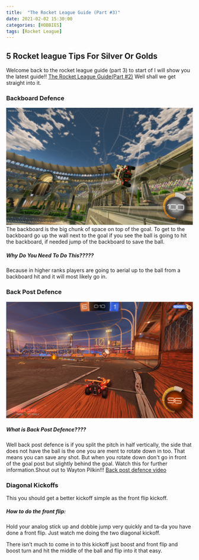 ```yaml
---
title:  "The Rocket League Guide (Part #3)"
date: 2021-02-02 15:30:00
categories: [HOBBIES]
tags: [Rocket League]
---
```


## 5 Rocket league Tips For Silver Or Golds

Welcome back to the rocket league guide (part 3) to start of I will show you the latest guide!!
[The Rocket League Guide(Part #2)](https://adrianrubio.org/posts/The_Rocket_League_Guide_part_2/) 
Well shall we get straight into it.

### Backboard Defence
![My camera settings](/assets/img/rocket-league-back-board.png)
The backboard is the big chunk of space on top of the goal.
To get to the backboard go up the wall next to the goal if you see the ball is going to hit the backboard, if needed jump of the backboard to save the ball.
##### Why Do You Need To Do This?????
Because in higher ranks players are going to aerial up to the ball from a backboard hit and it will most likely go in.


### Back Post Defence
![My camera settings](/assets/img/rocket-league-back-post.png)
##### What is Back Post Defence????
Well back post defence is if you split the pitch in half vertically, the side that does not have the ball is the one you are ment to rotate down in too.
That means you can save any shot.
But when you rotate down don't go in front of the goal post but slightly behind the goal.
Watch this for further information.Shout out to Wayton Pilkin!!!
[Back post defence video](https://www.youtube.com/watch?v=yf90AIjSfCU)
  
### Diagonal Kickoffs
This you should get a better kickoff simple as the front flip kickoff.
##### How to do the front flip:
Hold your analog stick up and dobble jump very quickly and ta-da you have done a front flip.
Just watch me doing the two diagonal kickoff.

There isn't much to come in to this kickoff just boost and front flip and boost turn and hit the middle of the ball and flip into it that easy.
